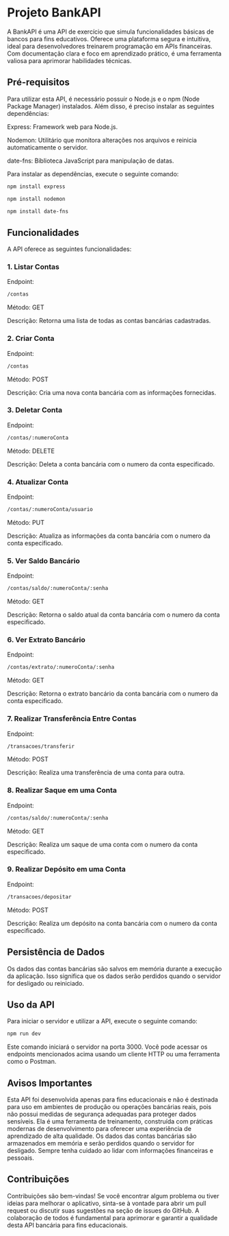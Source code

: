 # Projeto BankAPI
A BankAPI é uma API de exercício que simula funcionalidades básicas de bancos para fins educativos. Oferece uma plataforma segura e intuitiva, ideal para desenvolvedores treinarem programação em APIs financeiras. Com documentação clara e foco em aprendizado prático, é uma ferramenta valiosa para aprimorar habilidades técnicas.

## Pré-requisitos
Para utilizar esta API, é necessário possuir o Node.js e o npm (Node Package Manager) instalados. Além disso, é preciso instalar as seguintes dependências:

Express: Framework web para Node.js.

Nodemon: Utilitário que monitora alterações nos arquivos e reinicia automaticamente o servidor.

date-fns: Biblioteca JavaScript para manipulação de datas.

Para instalar as dependências, execute o seguinte comando:

```bash
npm install express
```

```bash
npm install nodemon
```

```bash
npm install date-fns
```

## Funcionalidades
A API oferece as seguintes funcionalidades:

### 1. Listar Contas
Endpoint:
```bash
/contas
```
Método: GET

Descrição: Retorna uma lista de todas as contas bancárias cadastradas.

### 2. Criar Conta
Endpoint:
```bash
/contas
```
Método: POST

Descrição: Cria uma nova conta bancária com as informações fornecidas.

### 3. Deletar Conta
Endpoint: 
```bash
/contas/:numeroConta
```
Método: DELETE

Descrição: Deleta a conta bancária com o numero da conta especificado.

### 4. Atualizar Conta
Endpoint: 
```bash
/contas/:numeroConta/usuario
```
Método: PUT

Descrição: Atualiza as informações da conta bancária com o numero da conta especificado.

### 5. Ver Saldo Bancário
Endpoint:
```bash
/contas/saldo/:numeroConta/:senha
```
Método: GET

Descrição: Retorna o saldo atual da conta bancária com o numero da conta especificado.

### 6. Ver Extrato Bancário
Endpoint:
```bash
/contas/extrato/:numeroConta/:senha
```
Método: GET

Descrição: Retorna o extrato bancário da conta bancária com o numero da conta especificado.

### 7. Realizar Transferência Entre Contas
Endpoint: 
```bash
/transacoes/transferir
```
Método: POST

Descrição: Realiza uma transferência de uma conta para outra.

### 8. Realizar Saque em uma Conta
Endpoint:
```bash
/contas/saldo/:numeroConta/:senha
```
Método: GET

Descrição: Realiza um saque de uma conta com o numero da conta especificado.

### 9. Realizar Depósito em uma Conta
Endpoint:
```bash
/transacoes/depositar
```
Método: POST

Descrição: Realiza um depósito na conta bancária com o numero da conta especificado.

## Persistência de Dados
Os dados das contas bancárias são salvos em memória durante a execução da aplicação. Isso significa que os dados serão perdidos quando o servidor for desligado ou reiniciado.

## Uso da API
Para iniciar o servidor e utilizar a API, execute o seguinte comando:

```bash
npm run dev
```
Este comando iniciará o servidor na porta 3000. Você pode acessar os endpoints mencionados acima usando um cliente HTTP ou uma ferramenta como o Postman.

## Avisos Importantes
Esta API foi desenvolvida apenas para fins educacionais e não é destinada para uso em ambientes de produção ou operações bancárias reais, pois não possui medidas de segurança adequadas para proteger dados sensíveis. Ela é uma ferramenta de treinamento, construída com práticas modernas de desenvolvimento para oferecer uma experiência de aprendizado de alta qualidade.
Os dados das contas bancárias são armazenados em memória e serão perdidos quando o servidor for desligado.
Sempre tenha cuidado ao lidar com informações financeiras e pessoais.

## Contribuições
Contribuições são bem-vindas! Se você encontrar algum problema ou tiver ideias para melhorar o aplicativo, sinta-se à vontade para abrir um pull request ou discutir suas sugestões na seção de issues do GitHub. A colaboração de todos é fundamental para aprimorar e garantir a qualidade desta API bancária para fins educacionais.


